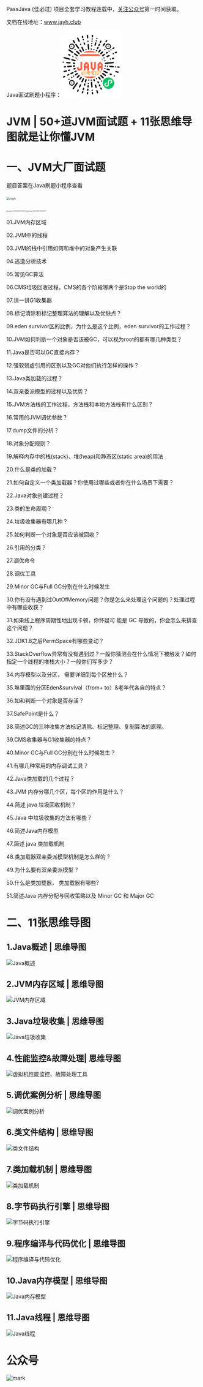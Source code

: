 PassJava (佳必过) 项目全套学习教程连载中，[关注公众号](#公众号)第一时间获取。

文档在线地址：www.jayh.club

Java面试刷题小程序：<img src="01.100道JVM面试题+11张思维导图就是让你懂JVM.assets/vR6DxYzqWv6w.png" alt="mark" style="zoom: 50%;" />



# JVM | 50+道JVM面试题 + 11张思维导图就是让你懂JVM

# 一、JVM大厂面试题

题目答案在Java刷题小程序查看

<img src="http://cdn.jayh.club/blog/20200808/FSqepRyzbnaT.png?imageslim" alt="mark" style="zoom: 50%;" />

<img src="http://cdn.jayh.club/blog/20200808/CNnM70a3xweG.png?imageslim" alt="image-20200808000844570" style="zoom: 25%;" /><img src="http://cdn.jayh.club/blog/20200808/Jv7VsEfKcvXQ.png?imageslim" alt="image-20200808000910767" style="zoom:25%;" />

01.JVM内存区域

02.JVM中的线程

03.JVM的栈中引用如何和堆中的对象产生关联

04.逃逸分析技术

05.常见GC算法

06.CMS垃圾回收过程，CMS的各个阶段哪两个是Stop the world的

07.讲一讲G1收集器

08.标记清除和标记整理算法的理解以及优缺点？

09.eden survivor区的比例，为什么是这个比例，eden survivor的工作过程？

10.JVM如何判断一个对象是否该被GC，可以视为root的都有哪几种类型？

11.Java是否可以GC直接内存？

12.强软弱虚引用的区别以及GC对他们执行怎样的操作？

13.Java类加载的过程？

14.双亲委派模型的过程以及优势？

15.JVM方法栈的工作过程，方法栈和本地方法栈有什么区别？

16.常用的JVM调优参数？

17.dump文件的分析？

18.对象分配规则？

19.解释内存中的栈(stack)、堆(heap)和静态区(static area)的用法

20.什么是类的加载？

21.如何⾃定义⼀个类加载器？你使⽤过哪些或者你在什么场景下需要？

22.Java对象创建过程？

23.类的生命周期？

24.垃圾收集器有哪几种？

25.如何判断一个对象是否应该被回收？

26.引用的分类？

27.调优命令

28.调优工具

29.Minor GC与Full GC分别在什么时候发生

30.你有没有遇到过OutOfMemory问题？你是怎么来处理这个问题的？处理过程中有哪些收获？

31.如果线上程序周期性地出现卡顿，你怀疑可 能是 GC 导致的，你会怎么来排查这个问题？

32.JDK1.8之后PermSpace有哪些变动？

33.StackOverflow异常有没有遇到过？⼀般你猜测会在什么情况下被触发？如何指定⼀个线程的堆栈⼤⼩？⼀般你们写多少？

34.内存模型以及分区， 需要详细到每个区放什么？

35.堆里面的分区Eden&survival（from+ to）&老年代各自的特点？

36.如和判断一个对象是否存活？  

37.SafePoint是什么？

38.简述GC的三种收集方法标记清除、标记整理、复制算法的原理。

39.CMS收集器与G1收集器的特点？  

40.Minor GC与Full GC分别在什么时候发生？

41.有哪几种常用的内存调试工具？

42.Java类加载的几个过程？

43.JVM 内存分哪几个区，每个区的作用是什么？

44.简述 java 垃圾回收机制？

45.Java 中垃圾收集的方法有哪些？

46.简述Java内存模型

47.简述 java 类加载机制

48.类加载器双亲委派模型机制是怎么样的？

49.为什么要有双亲委派模型？

50.什么是类加载器， 类加载器有哪些?

51.简述Java 内存分配与回收策略以及 Minor GC 和 Major GC

  



# 二、11张思维导图

## 1.Java概述 | 思维导图

![Java概述](http://cdn.jayh.club/blog/20200808/YtlvlYFfHBPh.png?imageslim)

## 2.JVM内存区域 | 思维导图

![JVM内存区域](http://cdn.jayh.club/blog/20200808/rL1sSBXiidQj.png?imageslim)

## 3.Java垃圾收集 | 思维导图

![Java垃圾收集](http://cdn.jayh.club/blog/20200808/yavRDJF1LCwL.png?imageslim)

## 4.性能监控&故障处理| 思维导图

![虚拟机性能监控、故障处理工具](http://cdn.jayh.club/blog/20200808/lLXXX9Tpj91V.png?imageslim)

## 5.调优案例分析 | 思维导图

![调优案例分析](http://cdn.jayh.club/blog/20200808/rL326jGaI8eY.png?imageslim)

## 6.类文件结构 | 思维导图

![类文件结构](http://cdn.jayh.club/blog/20200808/DjTjSBXAlBw4.png?imageslim)

## 7.类加载机制 | 思维导图

![类加载机制](http://cdn.jayh.club/blog/20200808/aUNMqeQKAn8K.png?imageslim)

## 8.字节码执行引擎 | 思维导图

![字节码执行引擎](http://cdn.jayh.club/blog/20200808/YV6wEMAr5EI5.png?imageslim)

## 9.程序编译与代码优化 | 思维导图

![程序编译与代码优化](http://cdn.jayh.club/blog/20200808/Y6OeeOd4OcEU.png?imageslim)

## 10.Java内存模型 | 思维导图

![Java内存模型](http://cdn.jayh.club/blog/20200808/jymXqunCRqRJ.png?imageslim)

## 11.Java线程 | 思维导图

![Java线程](http://cdn.jayh.club/blog/20200808/TINKXTCdS2yF.png?imageslim)

# 公众号

![mark](http://cdn.jayh.club/blog/20200404/GU60Sv47XT7J.png?imageslim)